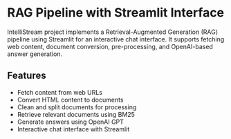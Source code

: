 # RAG Pipeline with Streamlit Interface

IntelliStream project implements a Retrieval-Augmented Generation (RAG) pipeline using Streamlit for an interactive chat interface. It supports fetching web content, document conversion, pre-processing, and OpenAI-based answer generation.

## Features
- Fetch content from web URLs
- Convert HTML content to documents
- Clean and split documents for processing
- Retrieve relevant documents using BM25
- Generate answers using OpenAI GPT
- Interactive chat interface with Streamlit
